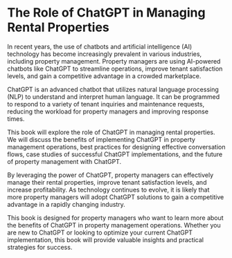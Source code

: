The Role of ChatGPT in Managing Rental Properties
===============================================================

In recent years, the use of chatbots and artificial intelligence (AI) technology has become increasingly prevalent in various industries, including property management. Property managers are using AI-powered chatbots like ChatGPT to streamline operations, improve tenant satisfaction levels, and gain a competitive advantage in a crowded marketplace.

ChatGPT is an advanced chatbot that utilizes natural language processing (NLP) to understand and interpret human language. It can be programmed to respond to a variety of tenant inquiries and maintenance requests, reducing the workload for property managers and improving response times.

This book will explore the role of ChatGPT in managing rental properties. We will discuss the benefits of implementing ChatGPT in property management operations, best practices for designing effective conversation flows, case studies of successful ChatGPT implementations, and the future of property management with ChatGPT.

By leveraging the power of ChatGPT, property managers can effectively manage their rental properties, improve tenant satisfaction levels, and increase profitability. As technology continues to evolve, it is likely that more property managers will adopt ChatGPT solutions to gain a competitive advantage in a rapidly changing industry.

This book is designed for property managers who want to learn more about the benefits of ChatGPT in property management operations. Whether you are new to ChatGPT or looking to optimize your current ChatGPT implementation, this book will provide valuable insights and practical strategies for success.
